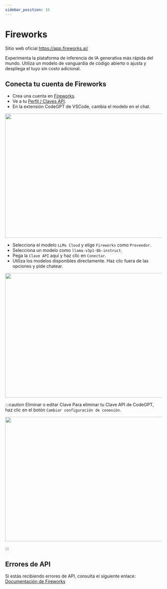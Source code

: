 ```yaml
---
sidebar_position: 16
---
```


# Fireworks
Sitio web oficial https://app.fireworks.ai/

Experimenta la plataforma de inferencia de IA generativa más rápida del mundo. Utiliza un modelo de vanguardia de código abierto o ajusta y despliega el tuyo sin costo adicional.

## Conecta tu cuenta de Fireworks
- Crea una cuenta en [Fireworks](https://app.fireworks.ai/login).
- Ve a tu [Perfil / Claves API](https://app.fireworks.ai/users?tab=apps).
- En la extensión CodeGPT de VSCode, cambia el modelo en el chat.

<p align="center"><img width="550" height="400" src="https://github.com/user-attachments/assets/0a6791c5-bdf1-4410-a77a-4e9083993b7a"/></p>

- Selecciona el modelo `LLMs Cloud` y elige `Fireworks` como `Proveedor`.
- Selecciona un modelo como `llama-v3p1-8b-instruct`.
- Pega la `Clave API` aquí y haz clic en `Conectar`.
- Utiliza los modelos disponibles directamente. Haz clic fuera de las opciones y pide chatear.

<p align="center"><img width="550" height="400" src="https://github.com/user-attachments/assets/411dc9da-04fa-4c04-b8a5-5913155227ce"/></p>

:::caution Eliminar o editar Clave
Para eliminar tu Clave API de CodeGPT, haz clic en el botón `Cambiar configuración de conexión`.
 <p align="center"><img width="550" height="400" src="https://github.com/user-attachments/assets/d1622215-5939-47a0-8180-a20d04425d37"/></p>
:::

## Errores de API
Si estás recibiendo errores de API, consulta el siguiente enlace: [Documentación de Fireworks](https://readme.fireworks.ai/docs)
